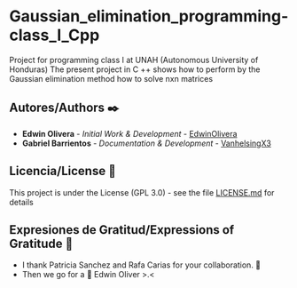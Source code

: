 # Gaussian_elimination_programming-class_I_Cpp
Project for programming class I at UNAH (Autonomous University of Honduras)  The present project in C ++ shows how to perform by the Gaussian elimination method how to solve nxn matrices

## Autores/Authors ✒️

* **Edwin Olivera** - *Initial Work & Development* - [EdwinOlivera](https://github.com/EdwinOlivera)
* **Gabriel Barrientos** - *Documentation & Development* - [VanhelsingX3](https://github.com/VanhelsingX3)

## Licencia/License 📄

This project is under the License (GPL 3.0) - see the file [LICENSE.md](LICENSE.md) for details

## Expresiones de Gratitud/Expressions of Gratitude 🎁

* I thank Patricia Sanchez and Rafa Carias for your collaboration.  📢
* Then we go for a 🍺 Edwin Oliver >.< 
